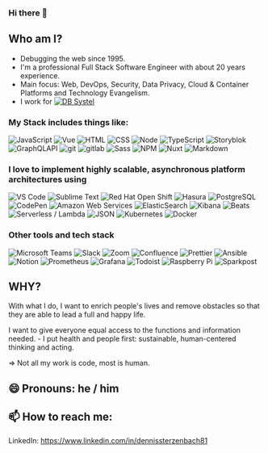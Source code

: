 ### Hi there 👋


## Who am I?
- Debugging the web since 1995.
- I'm a professional Full Stack Software Engineer with about 20 years experience. 
- Main focus: Web, DevOps, Security, Data Privacy, Cloud & Container Platforms and Technology Evangelism.
- I work for [<img alt="DB Systel" src="https://img.shields.io/badge/-DB%20Systel-F01414?style=flat&logo=deutsche-bahn&logoColor=white" />](https://www.dbsystel.de/dbsystel)

### My Stack includes things like:

<p>
<img alt="JavaScript" src="https://img.shields.io/badge/-JavaScript-505050?style=flat&logo=JavaScript&logoColor=F7DF1E" />
<img alt="Vue" src="https://img.shields.io/badge/-Vue-4FC08D?style=flat&logo=vue.js&logoColor=white" />
<img alt="HTML" src="https://img.shields.io/badge/-HTML-E34F26?style=flat&logo=Html5&logoColor=white" />
<img alt="CSS" src="https://img.shields.io/badge/-CSS-1572B6?style=flat&logo=css3&logoColor=white" />
<img alt="Node" src="https://img.shields.io/badge/-Node-339933?style=flat&logo=node.js&logoColor=white" />
<img alt="TypeScript" src="https://img.shields.io/badge/-TypeScript-007ACC?style=flat&logo=typeScript&logoColor=white" />
<img alt="Storyblok" src="https://img.shields.io/badge/-storyblok-09b3af?style=flat&logo=storyblok&logoColor=white" />
<img alt="GraphQLAPI" src="https://img.shields.io/badge/-GraphQL-E535AB?style=flat&logo=graphql&logoColor=white" />
<img alt="git" src="https://img.shields.io/badge/-Git-F05032?style=flat&logo=git&logoColor=white" />
<img alt="gitlab" src="https://img.shields.io/badge/-Gitlab-505050?style=flat&logo=gitlab&logoColor=white" />
<img alt="Sass" src="https://img.shields.io/badge/-Sass-CC6699?style=flat&logo=sass&logoColor=white" />
<img alt="NPM" src="https://img.shields.io/badge/-NPM-CB3837?style=flat&logo=npm&logoColor=white" />
<img alt="Nuxt" src="https://img.shields.io/badge/-Nuxt-00C58E?style=flat&logo=Nuxt.js&logoColor=white" />
<img alt="Markdown" src="https://img.shields.io/badge/-Markdown-000000?style=flat&logo=Markdown&logoColor=white" />
</p>

### I love to implement highly scalable, asynchronous platform architectures using 

<p>
<img alt="VS Code" src="https://img.shields.io/badge/-VS%20Code-007ACC?style=flat&logo=visual-studio-code&logoColor=white" />
<img alt="Sublime Text" src="https://img.shields.io/badge/-Sublime%20Text-FF9800?style=flat&logo=sublime-text&logoColor=444444" />
<img alt="Red Hat Open Shift" src="https://img.shields.io/badge/-Red%20Hat%20Open%20Shift-EE0000?style=flat&logo=red-hat-open-shift&logoColor=white" />
<img alt="Hasura" src="https://img.shields.io/badge/-Hasura-1EB4D4?style=flat&logo=hasura&logoColor=white" />
<img alt="PostgreSQL" src="https://img.shields.io/badge/-PostgreSQL-336791?style=flat&logo=postgresql&logoColor=white" />
<img alt="CodePen" src="https://img.shields.io/badge/-CodePen-000000?style=flat&logo=codepen&logoColor=white" />
<img alt="Amazon Web Services" src="https://img.shields.io/badge/-AWS-232F3E?style=flat&logo=amazon-aws&logoColor=white" />
<img alt="ElasticSearch" src="https://img.shields.io/badge/-ElasticSearch-005571?style=flat&logo=elasticsearch&logoColor=white" />
<img alt="Kibana" src="https://img.shields.io/badge/-Kibana-005571?style=flat&logo=kibana&logoColor=white" />
<img alt="Beats" src="https://img.shields.io/badge/-Beats-005571?style=flat&logo=beats&logoColor=white" />
<img alt="Serverless / Lambda" src="https://img.shields.io/badge/-Serverless, Lambdas-FD5750?style=flat&logo=serverless&logoColor=white" />
<img alt="JSON" src="https://img.shields.io/badge/-JSON-000000?style=flat&logo=JSON&logoColor=white" />
<img alt="Kubernetes" src="https://img.shields.io/badge/-Kubernetes-326CE5?style=flat&logo=Kubernetes&logoColor=white" />
<img alt="Docker" src="https://img.shields.io/badge/-Docker-2496ED?style=flat&logo=Docker&logoColor=white" />
</p>

### Other tools and tech stack

<p>
<img alt="Microsoft Teams" src="https://img.shields.io/badge/-Microsoft%20Teams-6264A7?style=flat&logo=microsoft-teams&logoColor=white" />
<img alt="Slack" src="https://img.shields.io/badge/-Slack-4A154B?style=flat&logo=Slack&logoColor=white" />
<img alt="Zoom" src="https://img.shields.io/badge/-Zoom-2D8CFF?style=flat&logo=Zoom&logoColor=white" />
<img alt="Confluence" src="https://img.shields.io/badge/-Confluence-172B4D?style=flat&logo=Confluence&logoColor=white" />
<img alt="Prettier" src="https://img.shields.io/badge/-Prettier-F7B93E?style=flat&logo=Prettier&logoColor=white" />
<img alt="Ansible" src="https://img.shields.io/badge/-Ansible-EE0000?style=flat&logo=Ansible&logoColor=white" />
<img alt="Notion" src="https://img.shields.io/badge/-Notion-000000?style=flat&logo=Notion&logoColor=white" />
<img alt="Prometheus" src="https://img.shields.io/badge/-Prometheus-E6522C?style=flat&logo=Prometheus&logoColor=white" />  
<img alt="Grafana" src="https://img.shields.io/badge/-Grafana-F46800?style=flat&logo=Grafana&logoColor=white" />  
<img alt="Todoist" src="https://img.shields.io/badge/-Todoist-E44332?style=flat&logo=todoist&logoColor=white" />
<img alt="Raspberry Pi" src="https://img.shields.io/badge/-Raspberry%20pi-A22846?style=flat&logo=Raspberry-pi&logoColor=white" />
<img alt="Sparkpost" src="https://img.shields.io/badge/-Sparkpost-FA6423?style=flat&logo=Sparkpost&logoColor=white" />
</p>


## WHY?
With what I do, I want to enrich people's lives and remove obstacles so that they are able to lead a full and happy life.

I want to give everyone equal access to the functions and information needed. - I put health and people first: sustainable, human-centered thinking and acting.

=> Not all my work is code, most is human.


## 😄 Pronouns: he / him


## 📫 How to reach me:
LinkedIn: https://www.linkedin.com/in/dennissterzenbach81
